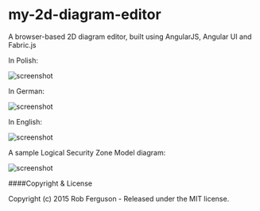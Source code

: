 # my-2d-diagram-editor
A browser-based 2D diagram editor, built using AngularJS, Angular UI and Fabric.js

In Polish:

![screenshot](https://github.com/Robinyo/my-2d-diagram-editor/blob/master/client/content/images/my-2d-diagram-editor-4-polish.png)

In German:

![screenshot](https://github.com/Robinyo/my-2d-diagram-editor/blob/master/client/content/images/my-2d-diagram-editor-4-german.png)

In English:

![screenshot](https://github.com/Robinyo/my-2d-diagram-editor/blob/master/client/content/images/my-2d-diagram-editor-4-english.png)

A sample Logical Security Zone Model diagram:

![screenshot](https://github.com/Robinyo/my-2d-diagram-editor/blob/master/client/content/images/logical-security-zone-model-diagram.png)

####Copyright & License

Copyright (c) 2015 Rob Ferguson - Released under the MIT license.

